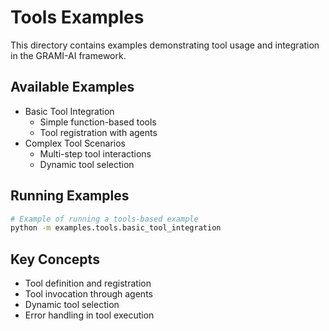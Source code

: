 # Tools Examples

This directory contains examples demonstrating tool usage and integration in the GRAMI-AI framework.

## Available Examples

- Basic Tool Integration
  - Simple function-based tools
  - Tool registration with agents
- Complex Tool Scenarios
  - Multi-step tool interactions
  - Dynamic tool selection

## Running Examples

```bash
# Example of running a tools-based example
python -m examples.tools.basic_tool_integration
```

## Key Concepts

- Tool definition and registration
- Tool invocation through agents
- Dynamic tool selection
- Error handling in tool execution
